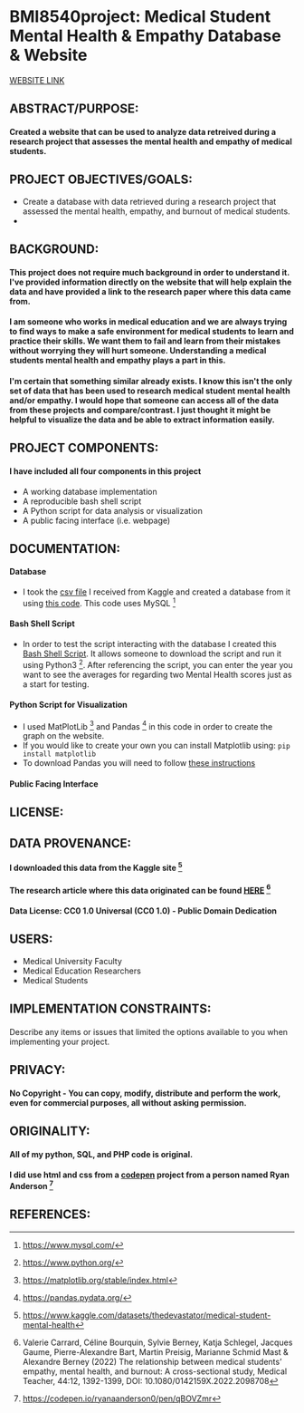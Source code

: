 # BMI8540project: Medical Student Mental Health & Empathy Database & Website
[WEBSITE LINK](http://odin.unomaha.edu/~amekush-harter/amekushproject2.php)
## ABSTRACT/PURPOSE:
#### Created a website that can be used to analyze data retreived during a research project that assesses the mental health and empathy of medical students.
## PROJECT OBJECTIVES/GOALS: 
- Create a database with data retrieved during a research project that assessed the mental health, empathy, and burnout of medical students.
- 
## BACKGROUND: 
#### This project does not require much background in order to understand it. I've provided information directly on the website that will help explain the data and have provided a link to the research paper where this data came from.
#### I am someone who works in medical education and we are always trying to find ways to make a safe environment for medical students to learn and practice their skills. We want them to fail and learn from their mistakes without worrying they will hurt someone. Understanding a medical students mental health and empathy plays a part in this.
#### I'm certain that something similar already exists. I know this isn't the only set of data that has been used to research medical student mental health and/or empathy. I would hope that someone can access all of the data from these projects and compare/contrast. I just thought it might be helpful to visualize the data and be able to extract information easily.
## PROJECT COMPONENTS: 
#### I have included all four components in this project
- A working database implementation
- A reproducible bash shell script 
- A Python script for data analysis or visualization 
- A public facing interface (i.e. webpage)
## DOCUMENTATION: 
#### Database
- I took the [csv file](https://raw.githubusercontent.com/amekush1/BMI8540project/main/BMI8540_project/Data%20Carrard%20et%20al.%202022%20MedTeach.csv?token=GHSAT0AAAAAACCXSYW3YJ5BUC2TKKL5Z3AEZDEFFNQ) I received from Kaggle and created a database from it using [this code](https://raw.githubusercontent.com/amekush1/BMI8540project/main/BMI8540_project/amekushprojectDB.sql?token=GHSAT0AAAAAACCXSYW2V2RN2WCQO3C6YNCMZDEFCMQ). This code uses MySQL [^1]
#### Bash Shell Script
- In order to test the script interacting with the database I created this [Bash Shell Script](https://raw.githubusercontent.com/amekush1/BMI8540project/main/BMI8540_project/amekush-harter_project_query.py?token=GHSAT0AAAAAACCXSYW35CMPVAAB6NCXKIXOZDEF6EA). It allows someone to download the script and run it using Python3 [^2]. After referencing the script, you can enter the year you want to see the averages for regarding two Mental Health scores just as a start for testing.
#### Python Script for Visualization
- I used MatPlotLib [^3] and Pandas [^4] in this code in order to create the graph on the website. 
- If you would like to create your own you can install Matplotlib using: `pip install matplotlib`
- To download Pandas you will need to follow [these instructions](https://pandas.pydata.org/getting_started.html)
#### Public Facing Interface

## LICENSE:
#### 
## DATA PROVENANCE: 
#### I downloaded this data from the Kaggle site [^5]
#### The research article where this data originated can be found [HERE](https://www.tandfonline.com/doi/full/10.1080/0142159X.2022.2098708) [^6]
#### Data License: CC0 1.0 Universal (CC0 1.0) - Public Domain Dedication
## USERS: 
- Medical University Faculty
- Medical Education Researchers
- Medical Students
## IMPLEMENTATION CONSTRAINTS: 
#### 
Describe any items or issues that limited the options available to you when implementing your project.
## PRIVACY: 
#### No Copyright - You can copy, modify, distribute and perform the work, even for commercial purposes, all without asking permission.
## ORIGINALITY: 
#### All of my python, SQL, and PHP code is original. 
#### I did use html and css from a [codepen](https://codepen.io/) project from a person named Ryan Anderson [^7]
## REFERENCES: 
[^1]: https://www.mysql.com/
[^2]: https://www.python.org/
[^3]: https://matplotlib.org/stable/index.html
[^4]: https://pandas.pydata.org/
[^5]: https://www.kaggle.com/datasets/thedevastator/medical-student-mental-health
[^6]: Valerie Carrard, Céline Bourquin, Sylvie Berney, Katja Schlegel, Jacques Gaume, Pierre-Alexandre Bart, Martin Preisig, Marianne Schmid Mast & Alexandre Berney (2022) The relationship between medical students’ empathy, mental health, and burnout: A cross-sectional study, Medical Teacher, 44:12, 1392-1399, DOI: 10.1080/0142159X.2022.2098708
[^7]: https://codepen.io/ryanaanderson0/pen/qBOVZmr
